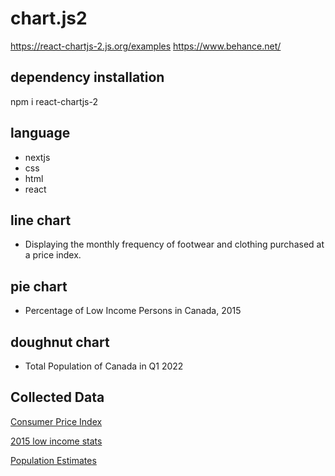 # chart.js2
https://react-chartjs-2.js.org/examples
https://www.behance.net/
## dependency installation

npm i react-chartjs-2

## language
- nextjs
- css
- html
- react 

## line chart
- Displaying the monthly frequency of footwear and clothing purchased at a price index.

## pie chart 
- Percentage of Low Income Persons in Canada, 2015 
## doughnut chart 
- Total Population of Canada in Q1 2022
## Collected Data
[Consumer Price Index](https://www150.statcan.gc.ca/t1/tbl1/en/tv.action?pid=1810000401&pickMembers%5B0%5D=1.2&cubeTimeFrame.startMonth=01&cubeTimeFrame.startYear=2022&cubeTimeFrame.endMonth=07&cubeTimeFrame.endYear=2022&referencePeriods=20220101%2C20220701)

[2015 low income stats](https://www150.statcan.gc.ca/t1/tbl1/en/tv.action?pid=1110013501&pickMembers%5B0%5D=1.1&cubeTimeFrame.startYear=2015&cubeTimeFrame.endYear=2020&referencePeriods=20150101%2C20200101)


[Population Estimates](https://www150.statcan.gc.ca/t1/tbl1/en/tv.action?pid=1710000901)

